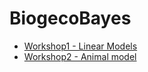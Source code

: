 # BiogecoBayes

* [Workshop1 - Linear Models](https://JulietteArchambeau.github.io/BiogecoBayes/workshop1_LinearModels.html)
* [Workshop2 - Animal model](https:/JulietteArchambeau.github.io/BiogecoBayes/Animal.html)
